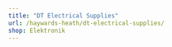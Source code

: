 ```yaml
---
title: "DT Electrical Supplies"
url: /haywards-heath/dt-electrical-supplies/
shop: Elektronik
---
```

